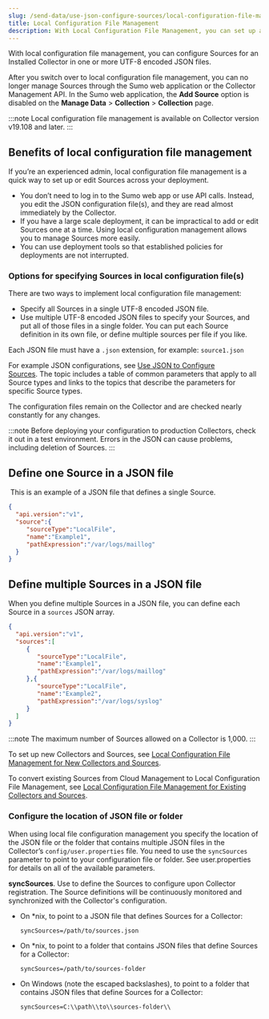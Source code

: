 ```yaml
---
slug: /send-data/use-json-configure-sources/local-configuration-file-management
title: Local Configuration File Management
description: With Local Configuration File Management, you can set up and manage Sources on an Installed Collector using one or more JSON files.
---
```


With local configuration file management, you can configure Sources for an Installed Collector in one or more UTF-8 encoded JSON files.

After you switch over to local configuration file management, you can no longer manage Sources through the Sumo web application or the Collector Management API. In the Sumo web application, the **Add Source** option is disabled on the **Manage Data** > **Collection** > **Collection** page.

:::note
Local configuration file management is available on Collector version v19.108 and later.
:::

## Benefits of local configuration file management

If you’re an experienced admin, local configuration file management is a quick way to set up or edit Sources across your deployment.

* You don’t need to log in to the Sumo web app or use API calls. Instead, you edit the JSON configuration file(s), and they are read almost immediately by the Collector.
* If you have a large scale deployment, it can be impractical to add or edit Sources one at a time. Using local configuration management allows you to manage Sources more easily.
* You can use deployment tools so that established policies for deployments are not interrupted.

### Options for specifying Sources in local configuration file(s) 

There are two ways to implement local configuration file management:

* Specify all Sources in a single UTF-8 encoded JSON file. 
* Use multiple UTF-8 encoded JSON files to specify your Sources, and put all of those files in a single folder. You can put each Source definition in its own file, or define multiple sources per file if you like. 

Each JSON file must have a `.json` extension, for example: `source1.json`

For example JSON configurations, see [Use JSON to Configure Sources](/docs/send-data/use-json-configure-sources). The topic includes a table of common parameters that apply to all Source types and links to the topics that describe the parameters for specific Source types.

The configuration files remain on the Collector and are checked nearly constantly for any changes.

:::note
Before deploying your configuration to production Collectors, check it out in a test environment. Errors in the JSON can cause problems, including deletion of Sources.
:::

## Define one Source in a JSON file

 This is an example of a JSON file that defines a single Source.

```json
{
  "api.version":"v1",
  "source":{
     "sourceType":"LocalFile",
     "name":"Example1",
     "pathExpression":"/var/logs/maillog"
  }
}
```

## Define multiple Sources in a JSON file

When you define multiple Sources in a JSON file, you can define each
Source in a `sources` JSON array.

```json
{
  "api.version":"v1",
  "sources":[
     {
        "sourceType":"LocalFile",
        "name":"Example1",
        "pathExpression":"/var/logs/maillog"
     },{
        "sourceType":"LocalFile",
        "name":"Example2",
        "pathExpression":"/var/logs/syslog"
     }
  ]
}
```

:::note
The maximum number of Sources allowed on a Collector is 1,000.
:::

To set up new Collectors and Sources, see [Local Configuration File Management for New Collectors and Sources](new-collectors-and-sources.md). 

To convert existing Sources from Cloud Management to Local Configuration File Management, see [Local Configuration File Management for Existing Collectors and Sources](existing-collectors-and-sources.md).

### Configure the location of JSON file or folder

When using local file configuration management you specify the location of the JSON file or the folder that contains multiple JSON files in the Collector’s `config/user.properties` file. You need to use the `syncSources` parameter to point to your configuration file or folder. See user.properties for details on all of the available parameters.

**syncSources**. Use to define the Sources to configure upon Collector registration. The Source definitions will be continuously monitored and synchronized with the Collector's configuration. 
* On \*nix, to point to a JSON file that defines Sources for a Collector:
   ```
   syncSources=/path/to/sources.json
   ```
* On \*nix, to point to a folder that contains JSON files that define Sources for a Collector:
   ```
   syncSources=/path/to/sources-folder
   ```
* On Windows (note the escaped backslashes), to point to a folder that contains JSON files that define Sources for a Collector:
   ```
   syncSources=C:\\path\\to\\sources-folder\\
   ```
